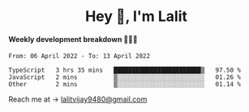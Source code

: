 <h1 align="center">Hey 👋, I'm Lalit</h1>

#### Weekly development breakdown 👨🏻‍💻
<!--START_SECTION:waka-->

```text
From: 06 April 2022 - To: 13 April 2022

TypeScript   3 hrs 35 mins   ████████████████████████▒   97.50 %
JavaScript   2 mins          ▒░░░░░░░░░░░░░░░░░░░░░░░░   01.26 %
Other        2 mins          ▒░░░░░░░░░░░░░░░░░░░░░░░░   01.14 %
```

<!--END_SECTION:waka-->

Reach me at → lalitvijay9480@gmail.com
